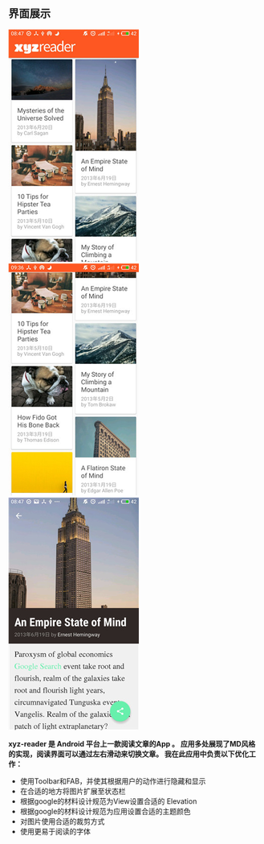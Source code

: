## 界面展示
![](https://github.com/YGLLL/xyz-reader/blob/master/screenshot/1.jpg)
![](https://github.com/YGLLL/xyz-reader/blob/master/screenshot/3.jpg)
![](https://github.com/YGLLL/xyz-reader/blob/master/screenshot/2.jpg)

**xyz-reader 是 Android 平台上一款阅读文章的App 。
应用多处展现了MD风格的实现，阅读界面可以通过左右滑动来切换文章。
我在此应用中负责以下优化工作：**
- 使用Toolbar和FAB，并使其根据用户的动作进行隐藏和显示
- 在合适的地方将图片扩展至状态栏
- 根据google的材料设计规范为View设置合适的 Elevation
- 根据google的材料设计规范为应用设置合适的主题颜色
- 对图片使用合适的裁剪方式
- 使用更易于阅读的字体